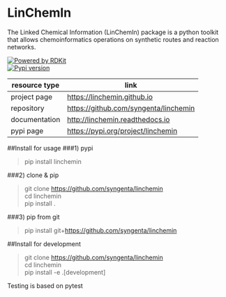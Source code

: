 # LinChemIn  
The Linked Chemical Information (LinChemIn) package is a python toolkit that allows chemoinformatics operations on synthetic routes and reaction networks.  

[![Powered by RDKit](https://img.shields.io/badge/Powered%20by-RDKit-3838ff.svg?logo=data:image/png;base64,iVBORw0KGgoAAAANSUhEUgAAABAAAAAQBAMAAADt3eJSAAAABGdBTUEAALGPC/xhBQAAACBjSFJNAAB6JgAAgIQAAPoAAACA6AAAdTAAAOpgAAA6mAAAF3CculE8AAAAFVBMVEXc3NwUFP8UPP9kZP+MjP+0tP////9ZXZotAAAAAXRSTlMAQObYZgAAAAFiS0dEBmFmuH0AAAAHdElNRQfmAwsPGi+MyC9RAAAAQElEQVQI12NgQABGQUEBMENISUkRLKBsbGwEEhIyBgJFsICLC0iIUdnExcUZwnANQWfApKCK4doRBsKtQFgKAQC5Ww1JEHSEkAAAACV0RVh0ZGF0ZTpjcmVhdGUAMjAyMi0wMy0xMVQxNToyNjo0NyswMDowMDzr2J4AAAAldEVYdGRhdGU6bW9kaWZ5ADIwMjItMDMtMTFUMTU6MjY6NDcrMDA6MDBNtmAiAAAAAElFTkSuQmCC)](https://www.rdkit.org/)  
[![Pypi version](https://img.shields.io/pypi/v/linchemin.svg)](https://pypi.python.org/pypi/linchemin)


|resource type|link| 
|---|---|
|project page|https://linchemin.github.io|
|repository|https://github.com/syngenta/linchemin   |
|documentation|http://linchemin.readthedocs.io|
|pypi page|https://pypi.org/project/linchemin|

##Install for usage
###1) pypi  
>pip install linchemin  
> 
###2) clone & pip 
>git clone https://github.com/syngenta/linchemin  
>cd linchemin  
>pip install .   

###3) pip from git
>pip install git+https://github.com/syngenta/linchemin

##Install for development
>git clone https://github.com/syngenta/linchemin  
>cd linchemin  
>pip install -e .[development]    

Testing is based on pytest  
